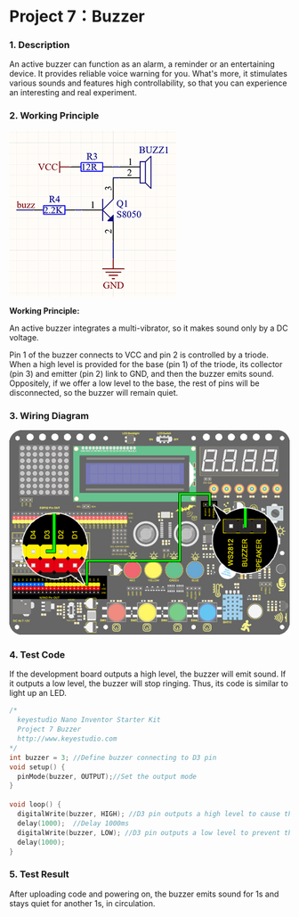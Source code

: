 # **Project 7：Buzzer**

### **1. Description**
An active buzzer can function as an alarm, a reminder or an entertaining device. It provides reliable voice warning for you.  What's more, it stimulates various sounds and features high controllability, so that you can experience an interesting and real experiment. 

### **2. Working Principle**

![image-20230317144940800](./media/image-20230317144940800.png)

**Working Principle:** 

An active buzzer integrates a multi-vibrator, so it makes sound only by a DC voltage. 

Pin 1 of the buzzer connects to VCC and pin 2 is controlled by a triode.  When a high level is provided for the base (pin 1) of the triode, its collector (pin 3) and emitter (pin 2) link to GND, and then the buzzer emits sound.  Oppositely, if we offer a low level to the base, the rest of pins will be disconnected, so the buzzer will remain quiet.

### **3. Wiring Diagram**

![05](media/05.jpg)

### **4. Test Code**

If the development board outputs a high level, the buzzer will emit sound. If it outputs a low level, the buzzer will stop ringing. 
Thus, its code is similar to light up an LED.

```C
/*
  keyestudio Nano Inventor Starter Kit
  Project 7 Buzzer
  http://www.keyestudio.com
*/
int buzzer = 3; //Define buzzer connecting to D3 pin
void setup() {
  pinMode(buzzer, OUTPUT);//Set the output mode
}

void loop() {
  digitalWrite(buzzer, HIGH); //D3 pin outputs a high level to cause the buzzer to emit sound
  delay(1000);	//Delay 1000ms
  digitalWrite(buzzer, LOW); //D3 pin outputs a low level to prevent the buzzer to emit sound
  delay(1000);
}
```

### **5. Test Result**

After uploading code and powering on, the buzzer emits sound for 1s and stays quiet for another 1s, in circulation. 



